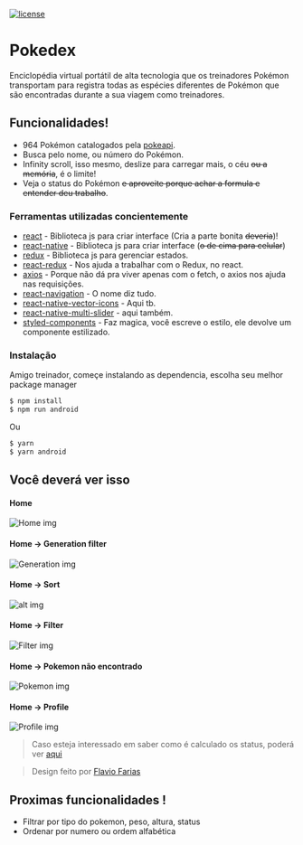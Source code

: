 [![license](https://img.shields.io/github/license/DAVFoundation/captain-n3m0.svg?style=flat-square)](https://github.com/andradeB/myPokedex/blob/master/LICENSE)


# Pokedex

Enciclopédia virtual portátil de alta tecnologia que os treinadores Pokémon transportam para registra todas as espécies diferentes de Pokémon que são encontradas durante a sua viagem como treinadores.

## Funcionalidades!

- 964 Pokémon catalogados pela [pokeapi](https://pokeapi.co/).
- Busca pelo nome, ou número do Pokémon.
- Infinity scroll, isso mesmo, deslize para carregar mais, o céu ~~ou a memória~~, é o limite!
- Veja o status do Pokémon ~~e aproveite porque achar a formula e entender deu trabalho~~.

### Ferramentas utilizadas concientemente

- [react] - Biblioteca js para criar interface (Cria a parte bonita ~~deveria~~)!
- [react-native] - Biblioteca js para criar interface (~~o de cima para celular~~)
- [redux] - Biblioteca js para gerenciar estados.
- [react-redux] - Nos ajuda a trabalhar com o Redux, no react.
- [axios] - Porque não dá pra viver apenas com o fetch, o axios nos ajuda nas requisições.
- [react-navigation] - O nome diz tudo.
- [react-native-vector-icons] - Aqui tb.
- [react-native-multi-slider] - aqui também.
- [styled-components] - Faz magica, você escreve o estilo, ele devolve um componente estilizado.

### Instalação

Amigo treinador, começe instalando as dependencia, escolha seu melhor package manager

```sh
$ npm install
$ npm run android
```

Ou

```sh
$ yarn
$ yarn android
```


## Você deverá ver isso

#### Home
![Home img](https://github.com/andradeB/myPokedex/blob/master/exemples/home.jpg)
#### Home -> Generation filter
![Generation img](https://github.com/andradeB/myPokedex/blob/master/exemples/generation.jpg)
#### Home -> Sort
![alt img](https://github.com/andradeB/myPokedex/blob/master/exemples/sort.jpg)
#### Home -> Filter
![Filter img](https://github.com/andradeB/myPokedex/blob/master/exemples/filter.jpg)
#### Home -> Pokemon não encontrado
![Pokemon img](https://github.com/andradeB/myPokedex/blob/master/exemples/not-found.jpg)
#### Home -> Profile
![Profile img](https://github.com/andradeB/myPokedex/blob/master/exemples/profile.jpg)

>Caso esteja interessado em saber como é calculado os status, poderá ver [aqui](https://gaming.stackexchange.com/questions/194104/is-there-a-formula-to-calculate-evs)

>Design feito por [Flavio Farias](https://dribbble.com/flaviofpsj)

## Proximas funcionalidades !

- Filtrar por tipo do pokemon, peso, altura, status
- Ordenar por numero ou ordem alfabética


[react]: https://pt-br.reactjs.org/
[react-native]: https://reactnative.dev/
[redux]: https://redux.js.org/
[react-redux]: https://react-redux.js.org/
[axios]: https://github.com/axios/axios
[react-navigation]: https://reactnavigation.org/
[react-native-vector-icons]: https://github.com/oblador/react-native-vector-icons
[react-native-multi-slider]: https://github.com/ptomasroos/react-native-multi-slider
[styled-components]: https://styled-components.com/
